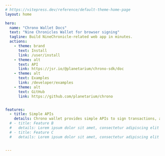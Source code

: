 ```yaml
---
# https://vitepress.dev/reference/default-theme-home-page
layout: home

hero:
  name: "Chrono Wallet Docs"
  text: "Nine Chronicles Wallet for browser signing"
  tagline: Build NineChronicle-related web app in minutes.
  actions:
    - theme: brand
      text: Install
      link: /user/install
    - theme: alt
      text: API
      link: https://jsr.io/@planetarium/chrono-sdk/doc
    - theme: alt
      text: Examples
      link: /developer/examples
    - theme: alt
      text: GitHub
      link: https://github.com/planetarium/chrono


features:
  - title: Simple APIs
    details: Chrono wallet provides simple APIs to sign transactions, actions.
  # - title: Feature B
  #   details: Lorem ipsum dolor sit amet, consectetur adipiscing elit
  # - title: Feature C
  #   details: Lorem ipsum dolor sit amet, consectetur adipiscing elit


---
```


